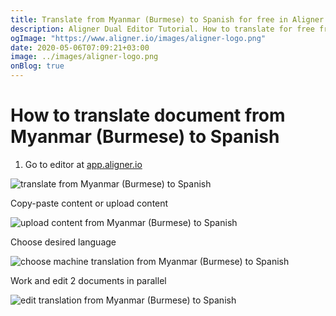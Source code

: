 ```yaml
---
title: Translate from Myanmar (Burmese) to Spanish for free in Aligner Editor
description: Aligner Dual Editor Tutorial. How to translate for free from Myanmar (Burmese) to Spanish. Aligner is multilingual document management platform. 
ogImage: "https://www.aligner.io/images/aligner-logo.png"
date: 2020-05-06T07:09:21+03:00
image: ../images/aligner-logo.png
onBlog: true
---
```


# How to translate document from Myanmar (Burmese) to Spanish

1. Go to editor at [app.aligner.io](https://app.aligner.io "Aligner App web page")

![translate from Myanmar (Burmese) to Spanish](../aligner-blank-editor.png "translate from Myanmar (Burmese) to Spanish")

Copy-paste content or upload content

![upload content from Myanmar (Burmese) to Spanish](../aligner-uploaded-document.png "upload content from Myanmar (Burmese) to Spanish")

Choose desired language

![choose machine translation from Myanmar (Burmese) to Spanish](../aligner-language-dropdown.png "choose machine translation from Myanmar (Burmese) to Spanish")

Work and edit 2 documents in parallel

![edit translation from Myanmar (Burmese) to Spanish](../aligner-double-sitded-editor.png "edit translation from Myanmar (Burmese) to Spanish")

